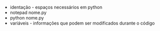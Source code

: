 - identação - espaços necessários em python
- notepad nome.py
- python nome.py
- variáveis - informações que podem ser modificados durante o código